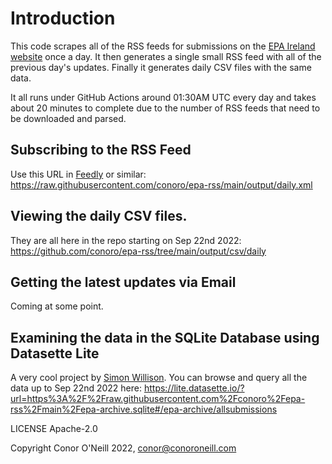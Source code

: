 # Introduction
This code scrapes all of the RSS feeds for submissions on the [EPA Ireland website](https://www.epa.ie/) once a day. It then generates a single small RSS feed with all of the previous day's updates. Finally it generates daily CSV files with the same data.

It all runs under GitHub Actions around 01:30AM UTC every day and takes about 20 minutes to complete due to the number of RSS feeds that need to be downloaded and parsed.

## Subscribing to the RSS Feed
Use this URL in [Feedly](https://feedly.com) or similar: https://raw.githubusercontent.com/conoro/epa-rss/main/output/daily.xml

## Viewing the daily CSV files.
They are all here in the repo starting on Sep 22nd 2022: https://github.com/conoro/epa-rss/tree/main/output/csv/daily

## Getting the latest updates via Email
Coming at some point.

## Examining the data in the SQLite Database using Datasette Lite
A very cool project by [Simon Willison](https://github.com/simonw/datasette-lite). You can browse and query all the data up to Sep 22nd 2022 here: https://lite.datasette.io/?url=https%3A%2F%2Fraw.githubusercontent.com%2Fconoro%2Fepa-rss%2Fmain%2Fepa-archive.sqlite#/epa-archive/allsubmissions


LICENSE Apache-2.0

Copyright Conor O'Neill 2022, conor@conoroneill.com
